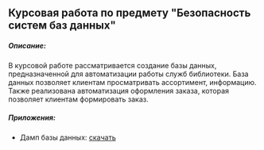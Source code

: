 ## Курсовая работа по предмету "Безопасность систем баз данных"
##### Описание:
В курсовой работе рассматривается создание базы данных, предназначенной для автоматизации работы служб библиотеки. База данных позволяет клиентам просматривать ассортимент, информацию. Также реализована автоматизация оформления заказа, которая позволяет клиентам формировать заказ. 

##### Приложения:
- Дамп базы данных: [скачать](https://www.dropbox.com/s/pnhwqo42ptxm8ay/bsbd_project.sql?dl=0)
